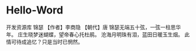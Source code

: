 # Hello-Word
开发资源库
锦瑟
【作者】李商隐 【朝代】唐
锦瑟无端五十弦，一弦一柱思华年。
庄生晓梦迷蝴蝶，望帝春心托杜鹃。
沧海月明珠有泪，蓝田日暖玉生烟。
此情可待成追忆？只是当时已惘然。 
